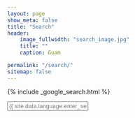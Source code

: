```yaml
---
layout: page
show_meta: false
title: "Search"
header:
    image_fullwidth: "search_image.jpg"
    title: ""
    caption: Guam

permalink: "/search/"
sitemap: false
---
```


{% include _google_search.html %}

<form style="padding-bottom: 200px;" onsubmit="google_search()" >
  <input type="text" id="google-search" placeholder="{{ site.data.language.enter_search_term }}">
</form>